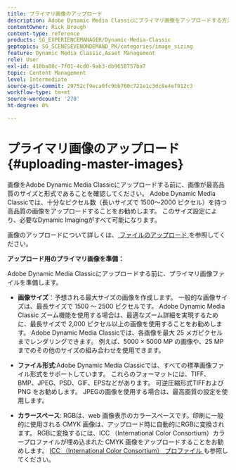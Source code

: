 ```yaml
---
title: プライマリ画像のアップロード
description: Adobe Dynamic Media Classicにプライマリ画像をアップロードする方法を説明します。
contentOwner: Rick Brough
content-type: reference
products: SG_EXPERIENCEMANAGER/Dynamic-Media-Classic
geptopics: SG_SCENESEVENONDEMAND_PK/categories/image_sizing
feature: Dynamic Media Classic,Asset Management
role: User
exl-id: 410ba80c-7f01-4cd0-9ab3-db9658757ba7
topic: Content Management
level: Intermediate
source-git-commit: 29752cf9eca0fc9bb760c721e1c3dc8e4ef912c3
workflow-type: tm+mt
source-wordcount: '270'
ht-degree: 0%

---
```


# プライマリ画像のアップロード{#uploading-master-images}

画像をAdobe Dynamic Media Classicにアップロードする前に、画像が最高品質のサイズと形式であることを確認してください。 Adobe Dynamic Media Classicでは、十分なピクセル数（長いサイズで 1500～2000 ピクセル）を持つ高品質の画像をアップロードすることをお勧めします。 このサイズ設定により、必要なDynamic Imagingがすべて可能になります。

画像のアップロードについて詳しくは、[ ファイルのアップロード ](uploading-files.md#uploading_files) を参照してください。

**アップロード用のプライマリ画像を準備：**

Adobe Dynamic Media Classicにアップロードする前に、プライマリ画像ファイルを準備します。

* **画像サイズ**：予想される最大サイズの画像を作成します。 一般的な画像サイズは、最長サイズで 1500 ～ 2500 ピクセルです。 Adobe Dynamic Media Classic ズーム機能を使用する場合は、最適なズーム詳細を実現するために、最長サイズで 2,000 ピクセル以上の画像を使用することをお勧めします。 Adobe Dynamic Media Classicでは、各画像を最大 25 メガピクセルまでレンダリングできます。 例えば、5000 × 5000 MP の画像や、25 MP までのその他のサイズの組み合わせを使用できます。

* **ファイル形式**:Adobe Dynamic Media Classicでは、すべての標準画像ファイル形式をサポートしています。 これらのフォーマットには、TIFF、BMP、JPEG、PSD、GIF、EPSなどがあります。 可逆圧縮形式TIFFおよび PNG をお勧めします。 JPEGの画像を使用する場合は、最高画質の設定を使用します。

* **カラースペース**: RGBは、web 画像表示のカラースペースです。印刷に一般的に使用される CMYK 画像は、アップロード時に自動的にRGBに変換されます。 RGBに変換するには、ICC （International Color Consortium）カラープロファイルが埋め込まれた CMYK 画像をアップロードすることをお勧めします。 [ICC （International Color Consortium） プロファイル ](/help/using/icc-profiles.md) も参照してください。

